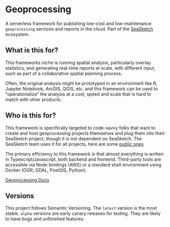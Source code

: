 # Geoprocessing

A serverless framework for publishing low-cost and low-maintenance `geoprocessing` services and reports in the cloud.  Part of the [SeaSketch](https://seasketch.org/) ecosystem.

## What is this for?

This frameworks niche is running spatial analysis, particularly overlay statistics, and generating real-time reports at scale, with different input, such as part of a collaborative spatial planning process.

Often, the original analysis might be prototyped in an environment like R, Jupyter Notebook, ArcGIS, QGIS, etc. and this framework can be used to "operationalize" the analysis at a cost, speed and scale that is hard to match with other products.

## Who is this for?

  This framework is specifically targeted to code-savvy folks that want to create and host geoprocessing projects themselves and plug them into their SeaSketch project, though it is not dependent on SeaSketch.  The SeaSketch team uses it for all projects, here are some [public ones](https://github.com/seasketch/geoprocessing/network/dependents?package_id=UGFja2FnZS0xMTc3OTQ1NDg5)

  The primary efficiency to this framework is that almost everything is written in Typescript/Javascript, both backend and frontend.  Third-party tools are accessible via Node bindings (AWS) or a standard shell environment using Docker (OGR, GDAL, PostGIS, Python).

[Geoprocessing Docs](https://github.com/seasketch/geoprocessing#readme)

## Versions

This project follows Semantic Versioning. The `latest` version is the most stable. `alpha` versions are early canary releases for testing.  They are likely to have bugs and unfinished features.